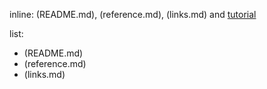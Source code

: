 
inline: (README.md), (reference.md), (links.md) and [tutorial](tutorial.md)

list:
* (README.md)
* (reference.md)
* (links.md)
